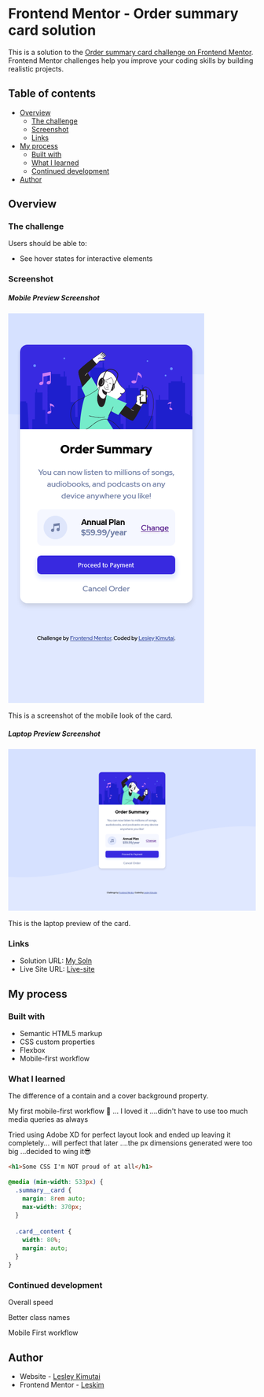 # Frontend Mentor - Order summary card solution

This is a solution to the [Order summary card challenge on Frontend Mentor](https://www.frontendmentor.io/challenges/order-summary-component-QlPmajDUj). Frontend Mentor challenges help you improve your coding skills by building realistic projects.

## Table of contents

- [Overview](#overview)
  - [The challenge](#the-challenge)
  - [Screenshot](#screenshot)
  - [Links](#links)
- [My process](#my-process)
  - [Built with](#built-with)
  - [What I learned](#what-i-learned)
  - [Continued development](#continued-development)
- [Author](#author)


## Overview

### The challenge

Users should be able to:

- See hover states for interactive elements

### Screenshot

##### Mobile Preview Screenshot
![](./images/mobile_preview.png)

This is a screenshot of the mobile look of the card.

##### Laptop Preview Screenshot
![](./images/laptop_preview.png)

This is the laptop preview of the card.

### Links

- Solution URL: [My Soln](https://github.com/issagoodlifeInc/order-summary)
- Live Site URL: [Live-site](https://issagoodlifeinc.github.io/order-summary/)

## My process

### Built with

- Semantic HTML5 markup
- CSS custom properties
- Flexbox
- Mobile-first workflow

### What I learned

The difference of a contain and a cover background property.

My first mobile-first workflow 💯 ... I loved it ....didn't have to use too much media queries as always

Tried using Adobe XD for perfect layout look and ended up leaving it completely... will perfect that later ....the px dimensions generated were too big ...decided to wing it😎

```html
<h1>Some CSS I'm NOT proud of at all</h1>
```
```css
@media (min-width: 533px) {
  .summary__card {
    margin: 8rem auto;
    max-width: 370px;
  }

  .card__content {
    width: 80%;
    margin: auto;
  }
}
```

### Continued development

Overall speed

Better class names

Mobile First workflow


## Author

- Website - [Lesley Kimutai](https://leskimfamily.herokuapp.com/lesley)
- Frontend Mentor - [Leskim](https://www.frontendmentor.io/profile/Leskim)
